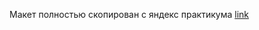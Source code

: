 Макет полностью скопирован с яндекс практикума [link](https://www.figma.com/file/8wOs28OU2F9fiAcGoGT5uk/maket-(yandex-copy)?node-id=0%3A1)